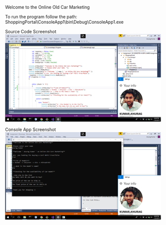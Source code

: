 Welcome to the Online Old Car Marketing

To run the program follow the path: ShoppingPortal\ConsoleApp1\bin\Debug\ConsoleApp1.exe

Source Code Screenshot 
![alt text](./pic2.png)

Console App Screenshot
![alt text](./pic1.png)

